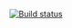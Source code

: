 [![Build status](https://ci.appveyor.com/api/projects/status/github/xyz-1/overlay?branch=master&svg=true)](https://ci.appveyor.com/project/abc/overlay/branch/master/artifacts)